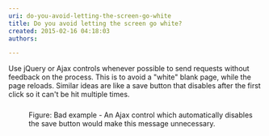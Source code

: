 ```yaml
---
uri: do-you-avoid-letting-the-screen-go-white
title: Do you avoid letting the screen go white?
created: 2015-02-16 04:18:03
authors:

---
```





<span class='intro'> <p>Use jQuery or Ajax controls whenever possible to send requests without 
feedback on the process. This is to avoid a &quot;white&quot; blank page, while 
the page reloads. Similar ideas are like a save button that disables 
after the first click so it can't be hit multiple times.
                </p> </span>

<dl class="badImage"><dt> 
      <img border="0" src="http&#58;//www.ssw.com.au/SSW/Standards/Rules/Images/Bad-AjaxControls.jpg" alt="" style="margin&#58;5px;" /> 
   </dt><dd>Figure&#58; Bad example - An Ajax control which automatically disables the save button would make this message unnecessary.</dd></dl>



